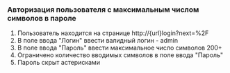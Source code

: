 ### Авторизация пользователя с максимальным числом символов в пароле

1. Пользователь находится на странице http://{url}login?next=%2F
1. В поле ввода "Логин" ввести валидный логин - admin
1. В поле ввода "Пароль" ввести максимальное число символов 200+
1. Ограничено количество вводимых символов в поле ввода "Пароль"
1. Пароль скрыт астерисками
